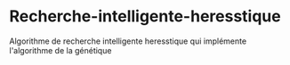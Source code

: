 # Recherche-intelligente-heresstique
Algorithme de recherche intelligente heresstique qui implémente l'algorithme de la génétique
